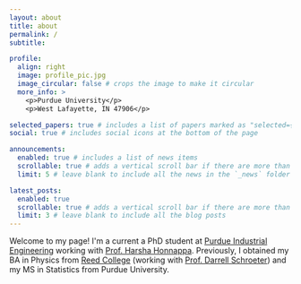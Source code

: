 ```yaml
---
layout: about
title: about
permalink: /
subtitle:

profile:
  align: right
  image: profile_pic.jpg
  image_circular: false # crops the image to make it circular
  more_info: >
    <p>Purdue University</p>
    <p>West Lafayette, IN 47906</p>

selected_papers: true # includes a list of papers marked as "selected={true}"
social: true # includes social icons at the bottom of the page

announcements:
  enabled: true # includes a list of news items
  scrollable: true # adds a vertical scroll bar if there are more than 3 news items
  limit: 5 # leave blank to include all the news in the `_news` folder

latest_posts:
  enabled: true
  scrollable: true # adds a vertical scroll bar if there are more than 3 new posts items
  limit: 3 # leave blank to include all the blog posts
---
```


Welcome to my page! I'm a current a PhD student at [Purdue Industrial Engineering](https://engineering.purdue.edu/IE) working with [Prof. Harsha Honnappa](https://engineering.purdue.edu/SSL/about). Previously, I obtained my BA in Physics from [Reed College](https://www.reed.edu) (working with [Prof. Darrell Schroeter](https://people.reed.edu/~schroetd/)) and my MS in Statistics from Purdue University.

